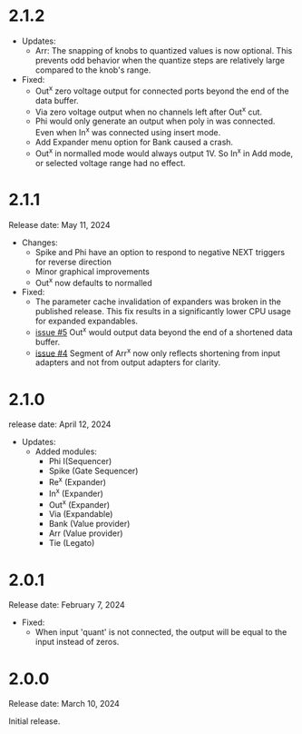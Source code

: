 # 2.1.2
- Updates:
    - Arr: The snapping of knobs to quantized values is now optional. This prevents odd behavior when the quantize steps are relatively large compared to the knob's range.
- Fixed:
  - Out<sup>x</sup> zero voltage output for connected ports beyond the end of the data buffer.
  - Via zero voltage output when no channels left after Out<sup>x</sup> cut.
  - Phi would only generate an output when poly in was connected. Even when In<sup>x</sup> was connected using insert mode.
  - Add Expander menu option for Bank caused a crash.
  - Out<sup>x</sup> in normalled mode would always output 1V. So In<sup>x</sup> in Add mode, or selected voltage range had no effect.

# 2.1.1 
Release date: May 11, 2024

- Changes:
  - Spike and Phi have an option to respond to negative NEXT triggers for reverse direction
  - Minor graphical improvements
  - Out<sup>x</sup> now defaults to normalled
- Fixed:
  - The parameter cache invalidation of expanders was broken in the published release. This fix results in a significantly lower CPU usage for expanded expandables.
  - [issue #5](https://github.com/imDanSable/SIM/issues/5) Out<sup>x</sup> would output data beyond the end of a shortened data buffer.
  - [issue #4](https://github.com/imDanSable/SIM/issues/4) Segment of Arr<sup>x</sup> now only reflects shortening from input adapters and not from output adapters for clarity.

# 2.1.0
release date: April 12, 2024

- Updates:
    - Added modules:
      - Phi I(Sequencer)
      - Spike (Gate Sequencer)
      - Re<sup>x</sup> (Expander)
      - In<sup>x</sup> (Expander)
      - Out<sup>x</sup> (Expander)
      - Via (Expandable)
      - Bank (Value provider)
      - Arr (Value provider)
      - Tie (Legato)

# 2.0.1

Release date: February 7, 2024

- Fixed: 
    - When input 'quant' is not connected, the output will be equal to the input instead of zeros.

# 2.0.0

Release date: March 10, 2024

Initial release.
